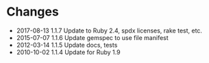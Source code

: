 # Changes

* 2017-08-13 1.1.7 Update to Ruby 2.4, spdx licenses, rake test, etc.
* 2015-07-07 1.1.6 Update gemspec to use file manifest
* 2012-03-14 1.1.5 Update docs, tests
* 2010-10-02 1.1.4 Update for Ruby 1.9

